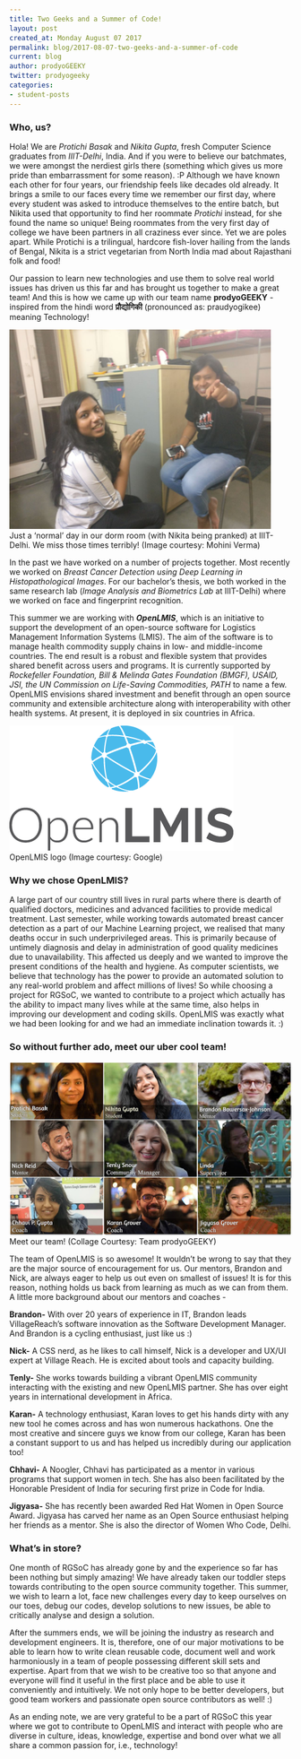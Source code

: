 ```yaml
---
title: Two Geeks and a Summer of Code!
layout: post
created_at: Monday August 07 2017
permalink: blog/2017-08-07-two-geeks-and-a-summer-of-code
current: blog
author: prodyoGEEKY
twitter: prodyogeeky
categories:
- student-posts
---
```




### __Who, us?__

Hola! We are *Protichi Basak* and *Nikita Gupta*, fresh Computer Science graduates from *IIIT-Delhi*, India. And if you were to believe our batchmates, we were amongst the nerdiest girls there (something which gives us more pride than embarrassment for some reason). :P Although we have known each other for four years, our friendship feels like decades old already. It brings a smile to our faces every time we remember our first day, where every student was asked to introduce themselves to the entire batch, but Nikita used that opportunity to find her roommate *Protichi* instead, for she found the name so unique! Being roommates from the very first day of college we have been partners in all craziness ever since. Yet we are poles apart. While Protichi is a trilingual, hardcore fish-lover hailing from the lands of Bengal, Nikita is a strict vegetarian from North India mad about Rajasthani folk and food!

Our passion to learn new technologies and use them to solve real world issues has driven us this far and has brought us together to make a great team! And this is how we came up with our team name **prodyoGEEKY** - inspired from the hindi word **प्रौद्योगिकी** (pronounced as: praudyogikee) meaning Technology!

<img src="/img/blog/2017/prodyogeeky_intro.png" alt="Team prodyoGEEKY"/>
<div class="image-credits">Just a ‘normal’ day in our dorm room (with Nikita being pranked) at IIIT-Delhi. We miss those times terribly! (Image courtesy: Mohini Verma)</div>

In the past we have worked on a number of projects together. Most recently we worked on *Breast Cancer Detection using Deep Learning in Histopathological Images*. For our bachelor’s thesis, we both worked in the same research lab (*Image Analysis and Biometrics Lab* at IIIT-Delhi) where we worked on face and fingerprint recognition.

This summer we are working with ***OpenLMIS***, which is an initiative to support the development of an open-source software for Logistics Management Information Systems (LMIS). The aim of the software is to manage health commodity supply chains in low- and middle-income countries. The end result is a robust and flexible system that provides shared benefit across users and programs. It is currently supported by *Rockefeller Foundation, Bill & Melinda Gates Foundation (BMGF), USAID, JSI, the UN Commission on Life-Saving Commodities, PATH* to name a few. OpenLMIS envisions shared investment and benefit through an open source community and extensible architecture along with interoperability with other health systems. At present, it is deployed in six countries in Africa.

<img src="/img/blog/2017/openlmis_logo.png" alt="Team prodyoGEEKY"/>
<div class="image-credits">OpenLMIS logo (Image courtesy: Google)</div>

### __Why we chose OpenLMIS?__
A large part of our country still lives in rural parts where there is dearth of qualified doctors, medicines and advanced facilities to provide medical treatment. Last semester, while working towards automated breast cancer detection as a part of our Machine Learning project, we realised that many deaths occur in such underprivileged areas. This is primarily because of untimely diagnosis and delay in administration of good quality medicines due to unavailability. This affected us deeply and we wanted to improve the present conditions of the health and hygiene. As computer scientists, we believe that technology has the power to provide an automated solution to any real-world problem and affect millions of lives!
So while choosing a project for RGSoC, we wanted to contribute to a project which actually has the ability to impact many lives while at the same time, also helps in improving our development and coding skills. OpenLMIS was exactly what we had been looking for and we had an immediate inclination towards it. :)

### __So without further ado, meet our uber cool team!__

<img src="/img/blog/2017/prodyogeeky_team.jpg" alt="Team prodyoGEEKY"/>
<div class="image-credits">Meet our team! (Collage Courtesy: Team prodyoGEEKY)</div>


The team of OpenLMIS is so awesome! It wouldn’t be wrong to say that they are the major source of encouragement for us. Our mentors, Brandon and Nick, are always eager to help us out even on smallest of issues! It is for this reason, nothing holds us back from learning as much as we can from them.
A little more background about our mentors and coaches -

**Brandon-** With over 20 years of experience in IT, Brandon leads VillageReach’s software innovation as the Software Development  Manager. And Brandon is a cycling enthusiast, just like us :)

**Nick-** A CSS nerd, as he likes to call himself, Nick is a developer and UX/UI expert at Village Reach. He is excited about tools and capacity building.

**Tenly-** She works towards building a vibrant OpenLMIS community interacting with the existing and new OpenLMIS partner. She has over eight years in international development in Africa.

**Karan-** A technology enthusiast, Karan loves to get his hands dirty with any new tool he comes across and has won numerous hackathons. One the most creative and sincere guys we know from our college, Karan has been a constant support to us and has helped us incredibly during our application too!

**Chhavi-** A Noogler, Chhavi has participated as a mentor in various programs that support women in tech. She has also been facilitated by the Honorable President of India for securing first prize in Code for India.

**Jigyasa-** She has recently been awarded Red Hat Women in Open Source Award. Jigyasa has carved her name as an Open Source enthusiast helping her friends as a mentor. She is also the director of Women Who Code, Delhi.

### __What’s in store?__
One month of RGSoC has already gone by and the experience so far has been nothing but simply amazing! We have already taken our toddler steps towards contributing to the open source community together. This summer, we wish to learn a lot, face new challenges every day to keep ourselves on our toes, debug our codes, develop solutions to new issues, be able to critically analyse and design a solution.

After the summers ends, we will be joining the industry as research and development engineers. It is, therefore, one of our major motivations to be able to learn how to write clean reusable code, document well and work harmoniously in a team of people possessing different skill sets and expertise. Apart from that we wish to be creative too so that anyone and everyone will find it useful in the first place and be able to use it conveniently and intuitively. We not only hope to be better developers, but good team workers and passionate open source contributors as well! :)

As an ending note, we are very grateful to be a part of RGSoC this year where we got to contribute to OpenLMIS and interact with people who are diverse in culture, ideas, knowledge, expertise and bond over what we all share a common passion for, i.e., technology!

